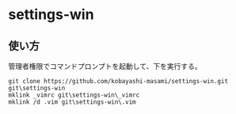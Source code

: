 # settings-win

## 使い方

管理者権限でコマンドプロンプトを起動して、下を実行する。
```
git clone https://github.com/kobayashi-masami/settings-win.git git\settings-win
mklink _vimrc git\settings-win\_vimrc
mklink /d .vim git\settings-win\.vim
```


